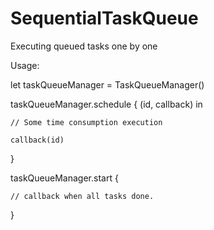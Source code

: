 # SequentialTaskQueue
Executing queued tasks one by one

 Usage:
 
 let taskQueueManager = TaskQueueManager()
 
 taskQueueManager.schedule { (id, callback) in
 
    // Some time consumption execution
 
    callback(id)
 }
 
 taskQueueManager.start {
 
    // callback when all tasks done.
 }
